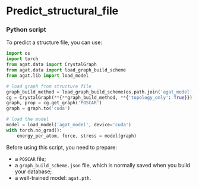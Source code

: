 # Predict_structural_file



### Python script
To predict a structure file, you can use:

```python
import os
import torch
from agat.data import CrystalGraph
from agat.data import load_graph_build_scheme
from agat.lib import load_model

# load graph from structure file
graph_build_method = load_graph_build_scheme(os.path.join('agat_model', 'graph_build_scheme.json'))
cg = CrystalGraph(**{**graph_build_method, **{'topology_only': True}})
graph, prop = cg.get_graph('POSCAR')
graph = graph.to('cuda')

# load the model
model = load_model('agat_model', device='cuda')
with torch.no_grad():
    energy_per_atom, force, stress = model(graph)
```

Before using this script, you need to prepare:

- a `POSCAR` file;
- a `graph_build_scheme.json` file, which is normally saved when you build your database;
- a well-trained model: `agat.pth`.